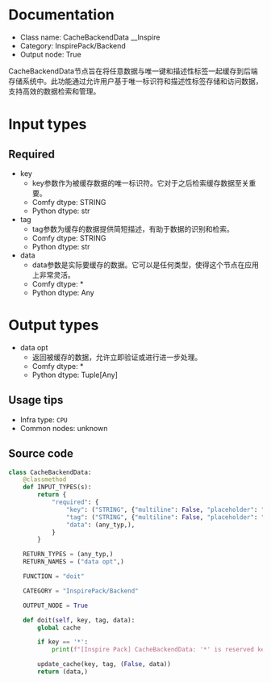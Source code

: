 
# Documentation
- Class name: CacheBackendData __Inspire
- Category: InspirePack/Backend
- Output node: True

CacheBackendData节点旨在将任意数据与唯一键和描述性标签一起缓存到后端存储系统中。此功能通过允许用户基于唯一标识符和描述性标签存储和访问数据，支持高效的数据检索和管理。

# Input types
## Required
- key
    - key参数作为被缓存数据的唯一标识符。它对于之后检索缓存数据至关重要。
    - Comfy dtype: STRING
    - Python dtype: str
- tag
    - tag参数为缓存的数据提供简短描述，有助于数据的识别和检索。
    - Comfy dtype: STRING
    - Python dtype: str
- data
    - data参数是实际要缓存的数据。它可以是任何类型，使得这个节点在应用上非常灵活。
    - Comfy dtype: *
    - Python dtype: Any

# Output types
- data opt
    - 返回被缓存的数据，允许立即验证或进行进一步处理。
    - Comfy dtype: *
    - Python dtype: Tuple[Any]


## Usage tips
- Infra type: `CPU`
- Common nodes: unknown


## Source code
```python
class CacheBackendData:
    @classmethod
    def INPUT_TYPES(s):
        return {
            "required": {
                "key": ("STRING", {"multiline": False, "placeholder": "Input data key (e.g. 'model a', 'chunli lora', 'girl latent 3', ...)"}),
                "tag": ("STRING", {"multiline": False, "placeholder": "Tag: short description"}),
                "data": (any_typ,),
            }
        }

    RETURN_TYPES = (any_typ,)
    RETURN_NAMES = ("data opt",)

    FUNCTION = "doit"

    CATEGORY = "InspirePack/Backend"

    OUTPUT_NODE = True

    def doit(self, key, tag, data):
        global cache

        if key == '*':
            print(f"[Inspire Pack] CacheBackendData: '*' is reserved key. Cannot use that key")

        update_cache(key, tag, (False, data))
        return (data,)

```
